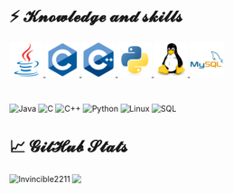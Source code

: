 # ⚡ 𝓚𝓷𝓸𝔀𝓵𝓮𝓭𝓰𝓮 𝓪𝓷𝓭 𝓼𝓴𝓲𝓵𝓵𝓼
<p align="left"> 
<a href="https://www.java.com" target="_blank"> <img src="https://raw.githubusercontent.com/devicons/devicon/master/icons/java/java-original.svg" alt="java" width="60" height="60"/> </a>
<a href="https://docs.microsoft.com/de-de/cpp/c-language/" target="_blank"> <img src="https://raw.githubusercontent.com/devicons/devicon/master/icons/c/c-original.svg" alt="c" width="60" height="60"/> </a>
<a href="https://docs.microsoft.com/de-de/cpp/cpp" target="_blank"> <img src="https://raw.githubusercontent.com/devicons/devicon/master/icons/cplusplus/cplusplus-original.svg" alt="cplusplus" width="60" height="60"/> </a>
<a href="https://www.python.org/" target="_blank"> <img src="https://raw.githubusercontent.com/devicons/devicon/master/icons/python/python-original.svg" alt="python" width="60" height="60"/> </a>
<a href="https://www.linux.org/" target="_blank"> <img src="https://raw.githubusercontent.com/devicons/devicon/master/icons/linux/linux-original.svg" alt="linux" width="60" height="60"/> </a>
<a href="https://www.mysql.com/" target="_blank"> <img src="https://raw.githubusercontent.com/devicons/devicon/master/icons/mysql/mysql-original-wordmark.svg" alt="mysql" width="60" height="60"/> </a> </p><br />

![Java](https://img.shields.io/badge/java-Advanced-green)
![C](https://img.shields.io/badge/c-Beginner-purple)
![C++](https://img.shields.io/badge/c++-Beginner-purple)
![Python](https://img.shields.io/badge/python-Beginner-purple)
![Linux](https://img.shields.io/badge/linux-Beginner-purple)
![SQL](https://img.shields.io/badge/sql-Good-yellow)

# 📈 𝓖𝓲𝓽𝓗𝓾𝓫 𝓢𝓽𝓪𝓽𝓼

<img align="center" src="https://github-readme-stats.vercel.app/api?username=Invincible2211&theme=midnight-purple&show_icons=true&locale=en" alt="Invincible2211" />

<img align="center" src="https://github-readme-stats.vercel.app/api/top-langs/?username=Invincible2211&theme=midnight-purple" />

<!-- <p><img  src="https://github-readme-stats.vercel.app/api/top-langs?username=Invincible2211&theme=jolly&show_icons=true&locale=en&layout=compact" alt="Invincible2211" /></p><br /> -->
<!-- <p><img align="center" src="https://github-readme-streak-stats.herokuapp.com/?user=Invincible2211&" alt="Invincible2211" /></p> -->

